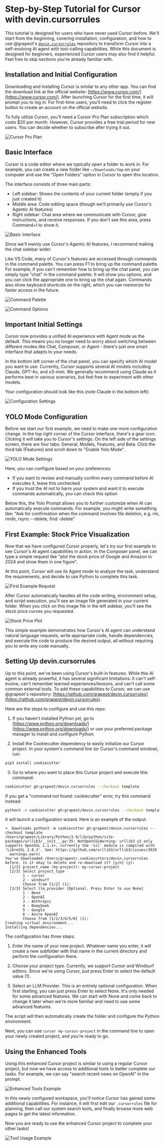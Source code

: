 # Step-by-Step Tutorial for Cursor with devin.cursorrules

This tutorial is designed for users who have never used Cursor before. We'll start from the beginning, covering installation, configuration, and how to use @grapeot's [`devin.cursorrules`](https://github.com/grapeot/devin.cursorrules) repository to transform Cursor into a self-evolving AI agent with tool-calling capabilities. While this document is designed for beginners, experienced Cursor users may also find it helpful. Feel free to skip sections you're already familiar with.

## Installation and Initial Configuration

Downloading and installing Cursor is similar to any other app. You can find the download link at the official website: [https://www.cursor.com/](https://www.cursor.com/). After launching Cursor for the first time, it will prompt you to log in. For first-time users, you'll need to click the register button to create an account on the official website.

To fully utilize Cursor, you'll need a Cursor Pro Plan subscription which costs $20 per month. However, Cursor provides a free trial period for new users. You can decide whether to subscribe after trying it out.

![Cursor Pro Plan](../images/image2.png)

## Basic Interface

Cursor is a code editor where we typically open a folder to work in. For example, you can create a new folder like `~/Downloads/tmp` on your computer and use the "Open Folders" option in Cursor to open this location.

The interface consists of three main parts:
- Left sidebar: Shows the contents of your current folder (empty if you just created it)
- Middle area: Code editing space (though we'll primarily use Cursor's Agentic AI features)
- Right sidebar: Chat area where we communicate with Cursor, give instructions, and receive responses. If you don't see this area, press Command+I to show it.

![Basic Interface](../images/image10.png)

Since we'll mainly use Cursor's Agentic AI features, I recommend making the chat sidebar wider.

Like VS Code, many of Cursor's features are accessed through commands in the command palette. You can press F1 to bring up the command palette. For example, if you can't remember how to bring up the chat panel, you can simply type "chat" in the command palette. It will show you options, and you can click the appropriate one to bring up the chat again. Commands also show keyboard shortcuts on the right, which you can memorize for faster access in the future.

![Command Palette](../images/image4.png)

![Command Options](../images/image9.png)

## Important Initial Settings

Cursor now provides a unified AI experience with Agent mode as the default. This means you no longer need to worry about switching between different modes like Chat, Composer, or Agent - there's just one smart interface that adapts to your needs.

In the bottom left corner of the chat panel, you can specify which AI model you want to use. Currently, Cursor supports several AI models including Claude, GPT-4o, and o3-mini. We generally recommend using Claude as it performs best in various scenarios, but feel free to experiment with other models.

Your configuration should look like this (note Claude in the bottom left):

![Configuration Settings](../images/image8.png)

## YOLO Mode Configuration

Before we start our first example, we need to make one more configuration change. In the top right corner of the Cursor interface, there's a gear icon. Clicking it will take you to Cursor's settings. On the left side of the settings screen, there are four tabs: General, Models, Features, and Beta. Click the third tab (Features) and scroll down to "Enable Yolo Mode".

![YOLO Mode Settings](../images/image5.png)

Here, you can configure based on your preferences:
- If you want to review and manually confirm every command before AI executes it, leave this unchecked
- If you trust the AI not to harm your system and want it to execute commands automatically, you can check this option

Below this, the Yolo Prompt allows you to further customize when AI can automatically execute commands. For example, you might write something like: "Ask for confirmation when the command involves file deletion, e.g. rm, rmdir, rsync --delete, find -delete"

## First Example: Stock Price Visualization

Now that we have configured Cursor properly, let's try our first example to see Cursor's AI agent capabilities in action. In the Composer panel, we can type a simple request like "plot the stock price of Google and Amazon in 2024 and show them in one figure".

At this point, Cursor will use its Agent mode to analyze the task, understand the requirements, and decide to use Python to complete this task.

![First Example Request](../images/image1.png)

After Cursor automatically handles all the code writing, environment setup, and script execution, you'll see an image file generated in your current folder. When you click on this image file in the left sidebar, you'll see the stock price curves you requested.

![Stock Price Plot](../images/image3.png)

This simple example demonstrates how Cursor's AI agent can understand natural language requests, write appropriate code, handle dependencies, and execute the code to produce the desired output, all without requiring you to write any code manually.

## Setting Up devin.cursorrules

Up to this point, we've been using Cursor's built-in features. While this AI agent is already powerful, it has several significant limitations: it can't self-evolve, can't remember learned experiences/lessons, and can't call some common external tools. To add these capabilities to Cursor, we can use @grapeot's repository: [https://github.com/grapeot/devin.cursorrules](https://github.com/grapeot/devin.cursorrules).

Here are the steps to configure and use this repo:

1. If you haven't installed Python yet, go to [https://www.python.org/downloads/](https://www.python.org/downloads/) or use your preferred package manager to install and configure Python.

2. Install the Cookiecutter dependency to easily initialize our Cursor project. In your system's command line (or Cursor's command window), run:
```bash
pip3 install cookiecutter
```

3. Go to where you want to place this Cursor project and execute this command:
```bash
cookiecutter gh:grapeot/devin.cursorrules --checkout template
```

If you get a "command not found: cookiecutter" error, try this command instead:
```bash
python3 -m cookiecutter gh:grapeot/devin.cursorrules --checkout template
```

It will launch a configuration wizard. Here is an example of the output:

```
➜  Downloads python3 -m cookiecutter gh:grapeot/devin.cursorrules --checkout template                
/Users/grapeot/Library/Python/3.9/lib/python/site-packages/urllib3/__init__.py:35: NotOpenSSLWarning: urllib3 v2 only supports OpenSSL 1.1.1+, currently the 'ssl' module is compiled with 'LibreSSL 2.8.3'. See: https://github.com/urllib3/urllib3/issues/3020
  warnings.warn(
You've downloaded /Users/grapeot/.cookiecutters/devin.cursorrules before. Is it okay to delete and re-download it? [y/n] (y):
  [1/3] project_name (my-project): my-cursor-project
  [2/3] Select project_type
        1 - cursor
        2 - windsurf
        Choose from [1/2] (1):
  [3/3] Select llm_provider [Optional. Press Enter to use None]
        1 - None
        2 - OpenAI
        3 - Anthropic
        4 - DeepSeek
        5 - Google
        6 - Azure OpenAI
        Choose from [1/2/3/4/5/6] (1):
Creating virtual environment...
Installing dependencies...
```

The configuration has three steps:

1. Enter the name of your new project. Whatever name you enter, it will create a new subfolder with that name in the current directory and perform the configuration there.

2. Choose your project type. Currently, we support Cursor and Windsurf editors. Since we're using Cursor, just press Enter to select the default value (1).

3. Select an LLM Provider. This is an entirely optional configuration. When first starting, you can just press Enter to select None. It's only needed for some advanced features. We can start with None and come back to change it later when we're more familiar and need to use some advanced features.

The script will then automatically create the folder and configure the Python environment.

Next, you can use `cursor my-cursor-project` in the command line to open your newly created project, and you're ready to go.

## Using the Enhanced Tools

Using this enhanced Cursor project is similar to using a regular Cursor project, but now we have access to additional tools to better complete our tasks. For example, we can say "search recent news on OpenAI" in the prompt.

![Enhanced Tools Example](../images/image6.png)

In this newly configured workspace, you'll notice Cursor has gained some additional capabilities. For instance, it will first edit our `.cursorrules` file for planning, then call our system search tools, and finally browse more web pages to get the latest information. 

Now you are ready to use the enhanced Cursor project to complete your other tasks!

![Tool Usage Example](../images/image7.png)